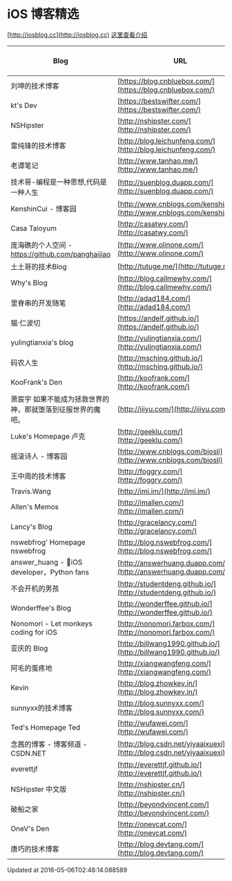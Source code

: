 # iOS 博客精选 

[http://iosblog.cc](http://iosblog.cc)
[这里查看介绍](http://everettjf.github.io/2016/02/24/iosblog-cc-dev-memory)

Blog | URL | Feed | Last Update Time
-----|-----|------|-----
刘坤的技术博客 | [https://blog.cnbluebox.com/](https://blog.cnbluebox.com/) | https://blog.cnbluebox.com/atom.xml |  
kt's Dev | [https://bestswifter.com/](https://bestswifter.com/) | https://bestswifter.com/rss/ |  
NSHipster | [http://nshipster.com/](http://nshipster.com/) | http://nshipster.com/feed.xml |  
雷纯锋的技术博客 | [http://blog.leichunfeng.com/](http://blog.leichunfeng.com/) | http://blog.leichunfeng.com/atom.xml |  
老谭笔记 | [http://www.tanhao.me/](http://www.tanhao.me/) | http://www.tanhao.me/atom.xml |  
技术哥-编程是一种思想,代码是一种人生 | [http://suenblog.duapp.com/](http://suenblog.duapp.com/) | http://suenblog.duapp.com/rss/ |  
KenshinCui - 博客园 | [http://www.cnblogs.com/kenshincui/](http://www.cnblogs.com/kenshincui/) | http://www.cnblogs.com/kenshincui/rss |  
Casa Taloyum | [http://casatwy.com/](http://casatwy.com/) | http://casatwy.com/feeds/all.atom.xml |  
庞海礁的个人空间 - https://github.com/panghaijiao | [http://www.olinone.com/](http://www.olinone.com/) | http://www.olinone.com/?feed=rss2 |  
土土哥的技术Blog | [http://tutuge.me/](http://tutuge.me/) | http://tutuge.me/atom.xml |  
Why's Blog | [http://blog.callmewhy.com/](http://blog.callmewhy.com/) | http://blog.callmewhy.com/atom.xml |  
里脊串的开发随笔 | [http://adad184.com/](http://adad184.com/) | http://adad184.com/atom.xml |  
猫·仁波切 | [https://andelf.github.io/](https://andelf.github.io/) | https://andelf.github.io/atom.xml |  
yulingtianxia's blog | [http://yulingtianxia.com/](http://yulingtianxia.com/) | http://yulingtianxia.com/atom.xml |  
码农人生 | [http://msching.github.io/](http://msching.github.io/) | http://msching.github.io/atom.xml |  
KooFrank's Den | [http://koofrank.com/](http://koofrank.com/) | http://koofrank.com/rss/ |  
萧宸宇   如果不能成为拯救世界的神，那就堕落到征服世界的魔吧。 | [http://iiiyu.com/](http://iiiyu.com/) | http://iiiyu.com/atom.xml |  
Luke's Homepage   卢克 | [http://geeklu.com/](http://geeklu.com/) | http://geeklu.com/feed |  
摇滚诗人 - 博客园 | [http://www.cnblogs.com/biosli](http://www.cnblogs.com/biosli) | http://www.cnblogs.com/biosli/rss |  
王中周的技术博客 | [http://foggry.com/](http://foggry.com/) | http://foggry.com/atom.xml |  
Travis.Wang | [http://imi.im/](http://imi.im/) | http://travis.wang/rss/ |  
Allen's Memos | [http://imallen.com/](http://imallen.com/) | http://imallen.com/rss/ |  
Lancy's Blog | [http://gracelancy.com/](http://gracelancy.com/) | http://gracelancy.com/atom.xml |  
nswebfrog' Homepage   nswebfrog | [http://blog.nswebfrog.com/](http://blog.nswebfrog.com/) | http://blog.nswebfrog.com/feed/ |  
answer_huang - iOS developer，Python fans | [http://answerhuang.duapp.com/](http://answerhuang.duapp.com/) | http://answerhuang.duapp.com/index.php/feed/ |  
不会开机的男孩 | [http://studentdeng.github.io/](http://studentdeng.github.io/) | http://studentdeng.github.io/atom.xml |  
Wonderffee's Blog | [http://wonderffee.github.io/](http://wonderffee.github.io/) | http://wonderffee.github.io/atom.xml |  
Nonomori - Let monkeys coding for iOS | [http://nonomori.farbox.com/](http://nonomori.farbox.com/) | http://nonomori.farbox.com/feed |  
亚庆的 Blog | [http://billwang1990.github.io/](http://billwang1990.github.io/) | http://billwang1990.github.io/atom.xml |  
阿毛的蛋疼地 | [http://xiangwangfeng.com/](http://xiangwangfeng.com/) | http://xiangwangfeng.com/atom.xml |  
Kevin | [http://blog.zhowkev.in/](http://blog.zhowkev.in/) | http://blog.zhowkev.in/rss/ |  
sunnyxx的技术博客 | [http://blog.sunnyxx.com/](http://blog.sunnyxx.com/) | http://blog.sunnyxx.com/atom.xml |  
Ted's Homepage   Ted | [http://wufawei.com/](http://wufawei.com/) | http://wufawei.com/feed/ |  
念茜的博客 - 博客频道 - CSDN.NET | [http://blog.csdn.net/yiyaaixuexi](http://blog.csdn.net/yiyaaixuexi) | http://blog.csdn.net/yiyaaixuexi/rss/list |  
everettjf | [http://everettjf.github.io/](http://everettjf.github.io/) | http://everettjf.github.io/feed.xml |  
NSHipster 中文版 | [http://nshipster.cn/](http://nshipster.cn/) | http://nshipster.cn/feed.xml |  
破船之家 | [http://beyondvincent.com/](http://beyondvincent.com/) | http://beyondvincent.com/atom.xml |  
OneV's Den | [http://onevcat.com/](http://onevcat.com/) | http://onevcat.com/feed.xml |  
唐巧的技术博客 | [http://blog.devtang.com/](http://blog.devtang.com/) | http://blog.devtang.com/atom.xml |  


Updated at 2016-05-06T02:48:14.088589